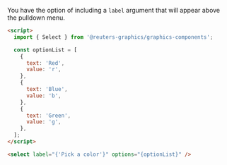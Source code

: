 You have the option of including a `label` argument that will appear above the pulldown menu.

```html
<script>
  import { Select } from '@reuters-graphics/graphics-components';

  const optionList = [
    {
      text: 'Red',
      value: 'r',
    },
    {
      text: 'Blue',
      value: 'b',
    },
    {
      text: 'Green',
      value: 'g',
    },
  ];
</script>

<select label="{'Pick a color'}" options="{optionList}" />
```
